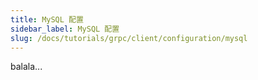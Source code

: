 ```yaml
---
title: MySQL 配置
sidebar_label: MySQL 配置
slug: /docs/tutorials/grpc/client/configuration/mysql
---
```

balala...